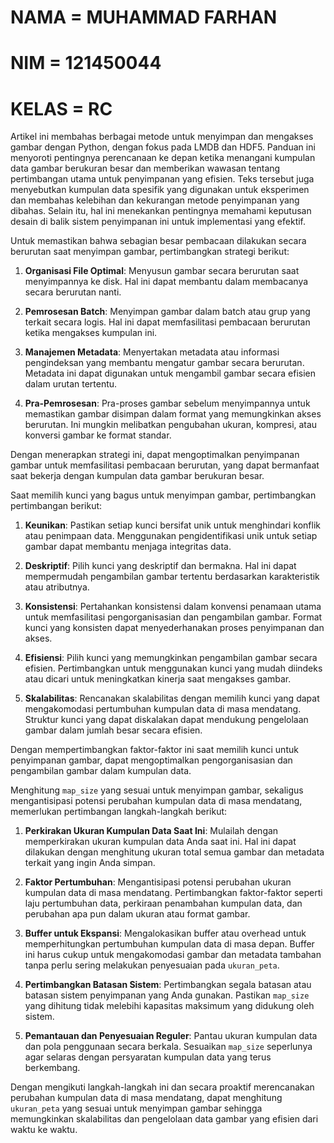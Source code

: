 # NAMA = MUHAMMAD FARHAN
# NIM = 121450044
# KELAS = RC
Artikel ini membahas berbagai metode untuk menyimpan dan mengakses gambar dengan Python, dengan fokus pada LMDB dan HDF5. 
Panduan ini menyoroti pentingnya perencanaan ke depan ketika menangani kumpulan data gambar berukuran besar dan memberikan wawasan tentang pertimbangan utama untuk penyimpanan yang efisien. 
Teks tersebut juga menyebutkan kumpulan data spesifik yang digunakan untuk eksperimen dan membahas kelebihan dan kekurangan metode penyimpanan yang dibahas. 
Selain itu, hal ini menekankan pentingnya memahami keputusan desain di balik sistem penyimpanan ini untuk implementasi yang efektif.

Untuk memastikan bahwa sebagian besar pembacaan dilakukan secara berurutan saat menyimpan gambar, pertimbangkan strategi berikut:

1. **Organisasi File Optimal**: Menyusun gambar secara berurutan saat menyimpannya ke disk. Hal ini dapat membantu dalam membacanya secara berurutan nanti.

2. **Pemrosesan Batch**: Menyimpan gambar dalam batch atau grup yang terkait secara logis. Hal ini dapat memfasilitasi pembacaan berurutan ketika mengakses kumpulan ini.

3. **Manajemen Metadata**: Menyertakan metadata atau informasi pengindeksan yang membantu mengatur gambar secara berurutan. Metadata ini dapat digunakan untuk mengambil gambar secara efisien dalam urutan tertentu.

4. **Pra-Pemrosesan**: Pra-proses gambar sebelum menyimpannya untuk memastikan gambar disimpan dalam format yang memungkinkan akses berurutan. Ini mungkin melibatkan pengubahan ukuran, kompresi, atau konversi gambar ke format standar.

Dengan menerapkan strategi ini, dapat mengoptimalkan penyimpanan gambar untuk memfasilitasi pembacaan berurutan, yang dapat bermanfaat saat bekerja dengan kumpulan data gambar berukuran besar.

Saat memilih kunci yang bagus untuk menyimpan gambar, pertimbangkan pertimbangan berikut:

1. **Keunikan**: Pastikan setiap kunci bersifat unik untuk menghindari konflik atau penimpaan data. Menggunakan pengidentifikasi unik untuk setiap gambar dapat membantu menjaga integritas data.

2. **Deskriptif**: Pilih kunci yang deskriptif dan bermakna. Hal ini dapat mempermudah pengambilan gambar tertentu berdasarkan karakteristik atau atributnya.

3. **Konsistensi**: Pertahankan konsistensi dalam konvensi penamaan utama untuk memfasilitasi pengorganisasian dan pengambilan gambar. Format kunci yang konsisten dapat menyederhanakan proses penyimpanan dan akses.

4. **Efisiensi**: Pilih kunci yang memungkinkan pengambilan gambar secara efisien. Pertimbangkan untuk menggunakan kunci yang mudah diindeks atau dicari untuk meningkatkan kinerja saat mengakses gambar.

5. **Skalabilitas**: Rencanakan skalabilitas dengan memilih kunci yang dapat mengakomodasi pertumbuhan kumpulan data di masa mendatang. Struktur kunci yang dapat diskalakan dapat mendukung pengelolaan gambar dalam jumlah besar secara efisien.

Dengan mempertimbangkan faktor-faktor ini saat memilih kunci untuk penyimpanan gambar, dapat mengoptimalkan pengorganisasian dan pengambilan gambar dalam kumpulan data.

Menghitung `map_size` yang sesuai untuk menyimpan gambar, sekaligus mengantisipasi potensi perubahan kumpulan data di masa mendatang, memerlukan pertimbangan langkah-langkah berikut:

1. **Perkirakan Ukuran Kumpulan Data Saat Ini**: Mulailah dengan memperkirakan ukuran kumpulan data Anda saat ini. Hal ini dapat dilakukan dengan menghitung ukuran total semua gambar dan metadata terkait yang ingin Anda simpan.

2. **Faktor Pertumbuhan**: Mengantisipasi potensi perubahan ukuran kumpulan data di masa mendatang. Pertimbangkan faktor-faktor seperti laju pertumbuhan data, perkiraan penambahan kumpulan data, dan perubahan apa pun dalam ukuran atau format gambar.

3. **Buffer untuk Ekspansi**: Mengalokasikan buffer atau overhead untuk memperhitungkan pertumbuhan kumpulan data di masa depan. Buffer ini harus cukup untuk mengakomodasi gambar dan metadata tambahan tanpa perlu sering melakukan penyesuaian pada `ukuran_peta`.

4. **Pertimbangkan Batasan Sistem**: Pertimbangkan segala batasan atau batasan sistem penyimpanan yang Anda gunakan. Pastikan `map_size` yang dihitung tidak melebihi kapasitas maksimum yang didukung oleh sistem.

5. **Pemantauan dan Penyesuaian Reguler**: Pantau ukuran kumpulan data dan pola penggunaan secara berkala. Sesuaikan `map_size` seperlunya agar selaras dengan persyaratan kumpulan data yang terus berkembang.

Dengan mengikuti langkah-langkah ini dan secara proaktif merencanakan perubahan kumpulan data di masa mendatang,  dapat menghitung `ukuran_peta` yang sesuai untuk menyimpan gambar sehingga memungkinkan skalabilitas dan pengelolaan data gambar yang efisien dari waktu ke waktu.
